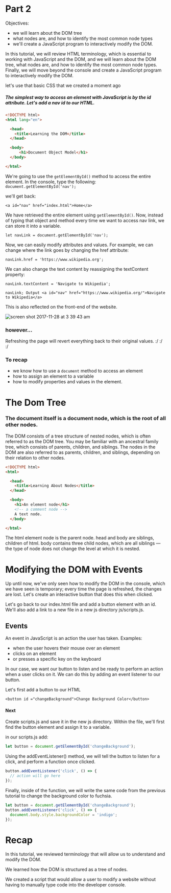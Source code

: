 # Part 2

Objectives:

-  we will learn about the DOM tree
-  what nodes are, and how to identify the most common node types
-  we'll create a JavaScript program to interactively modify the DOM.

In this tutorial, we will review HTML terminology, which is essential to working with JavaScript and the DOM, and we will learn about the DOM tree, what nodes are, and how to identify the most common node types. Finally, we will move beyond the console and create a JavaScript program to interactively modify the DOM.

let's use that basic CSS that we created a moment ago

##### The simplest way to access an element with JavaScript is by the id attribute. Let's add a nav id to our HTML.

```html
<!DOCTYPE html>
<html lang="en">

  <head>
    <title>Learning the DOM</title>
  </head>

  <body>
      <h1>Document Object Model</h1>
  </body>

</html>
```


We're going to use the `getElementById()` method to access the entire element. In the console, type the following:
`document.getElementById('nav');`

we'll get back:

`<a id="nav" href="index.html">Home</a>`

We have retrieved the entire element using `getElementById()`. Now, instead of typing that object and method every time we want to access nav link, we can store it into a variable.

`let navLink = document.getElementById('nav');`

Now, we can easily modify attributes and values. For example, we can change where the link goes by changing the href attribute:

`navLink.href = 'https://www.wikipedia.org';`

We can also change the text content by reassigning the textContent property:

`navLink.textContent = 'Navigate to Wikipedia';`

`navLink;
Output
<a id="nav" href="https://www.wikipedia.org/">Navigate to Wikipedia</a>`

This is also reflected on the front-end of the website.

![screen shot 2017-11-28 at 3 39 43 am](https://user-images.githubusercontent.com/6153182/33309909-d2cba2c8-d3ed-11e7-988d-c6ba0b0f11e9.png)

### however...
Refreshing the page will revert everything back to their original values. :/ :/ :/

### To recap

-  we know how to use a `document` method to access an element
-  how to assign an element to a variable
-  how to modify properties and values in the element.


# The Dom Tree

### The document itself is a document node, which is the root of all other nodes.


The DOM consists of a tree structure of nested nodes, which is often referred to as the DOM tree. 
You may be familiar with an ancestral family tree, which consists of parents, children, and siblings. The nodes in the DOM are also referred to as parents, children, and siblings, depending on their relation to other nodes.

``` html
<!DOCTYPE html>
<html>

  <head>
    <title>Learning About Nodes</title>
  </head>

  <body>
    <h1>An element node</h1>
    <!-- a comment node -->
    A text node.
  </body>

</html>
```

The html element node is the parent node. head and body are siblings, children of html. body contains three child nodes, which are all siblings — the type of node does not change the level at which it is nested.

# Modifying the DOM with Events
Up until now, we've only seen how to modify the DOM in the console, which we have seen is temporary; every time the page is refreshed, the changes are lost. Let's create an interactive button that does this when clicked.

Let's go back to our index.html file and add a button element with an id. We'll also add a link to a new file in a new js directory js/scripts.js.

## Events
An event in JavaScript is an action the user has taken. 
Examples:
-  when the user hovers their mouse over an element
-  clicks on an element
-  or presses a specific key on the keyboard

In our case, we want our button to listen and be ready to perform an action when a user clicks on it. We can do this by adding an event listener to our button.

Let's first add a button to our HTML
```
<button id ="changeBackground">Change Background Color</button>
```
#### Next
Create scripts.js and save it in the new js directory. Within the file, we'll first find the button element and assign it to a variable.

in our scripts.js add:
```javascript
let button = document.getElementById('changeBackground');
```

Using the addEventListener() method, we will tell the button to listen for a click, and perform a function once clicked.

``` javascript
button.addEventListener('click', () => {
  // action will go here
});
```

Finally, inside of the function, we will write the same code from the previous tutorial to change the background color to fuchsia.

``` javascript
let button = document.getElementById('changeBackground');
button.addEventListener('click', () => {
  document.body.style.backgroundColor = 'indigo';
});
```

# Recap
In this tutorial, we reviewed terminology that will allow us to understand and modify the DOM. 

We learned how the DOM is structured as a tree of nodes.

We created a script that would allow a user to modify a website without having to manually type code into the developer console.
